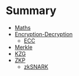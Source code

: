 # Summary

- [Maths](./maths.md)
  <!-- - [Basics](./maths/basics.md) -->
  <!-- - Polynomials
  - Modular arithmetic
  - Finite fields
  - Linear algebra
  - Abstract algebra
  - Elliptic curves -->
- [Encryption-Decryption](./encryption/encryption.md)
  - [ECC](./encryption/ecc.md)
- [Merkle](./merkle.md)
- [KZG](./kzg.md)
- [ZKP](./zkp/zkp.md)
  - [zkSNARK](./zkp/zk_snark/zksnark.md)
